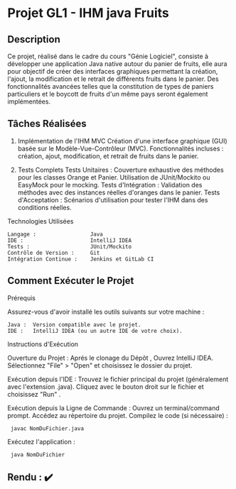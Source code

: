# Projet GL1 - IHM java Fruits

## Description
Ce projet, réalisé dans le cadre du cours "Génie Logiciel", consiste à développer une application Java native autour du panier de fruits, elle aura pour objectif de créer des interfaces graphiques permettant la création, l'ajout, la modification et le retrait de différents fruits dans le panier. Des fonctionnalités avancées telles que la constitution de types de paniers particuliers et le boycott de fruits d'un même pays seront également implémentées.


## Tâches Réalisées
1. Implémentation de l'IHM MVC
    Création d'une interface graphique (GUI) basée sur le Modèle-Vue-Contrôleur (MVC).
    Fonctionnalités incluses : création, ajout, modification, et retrait de fruits dans le panier.

2. Tests Complets
    Tests Unitaires :
        Couverture exhaustive des méthodes pour les classes Orange et Panier.
        Utilisation de JUnit/Mockito ou EasyMock pour le mocking.
    Tests d'Intégration :
        Validation des méthodes avec des instances réelles d'oranges dans le panier.
    Tests d'Acceptation :
        Scénarios d'utilisation pour tester l'IHM dans des conditions réelles.
   
Technologies Utilisées

    Langage :                 Java
    IDE :                     IntelliJ IDEA
    Tests :                   JUnit/Mockito 
    Contrôle de Version :     Git
    Intégration Continue :    Jenkins et GitLab CI
  
## Comment Exécuter le Projet
Prérequis

Assurez-vous d'avoir installé les outils suivants sur votre machine :

    Java :  Version compatible avec le projet.
    IDE :   IntelliJ IDEA (ou un autre IDE de votre choix).

Instructions d'Exécution

Ouverture du Projet :
Aprés le clonage du Dépôt , Ouvrez IntelliJ IDEA.
 Sélectionnez "File" > "Open" et choisissez le dossier du projet.

Exécution depuis l'IDE :
 Trouvez le fichier principal du projet (généralement avec l'extension .java).
 Cliquez avec le bouton droit sur le fichier et choisissez "Run" .

Exécution depuis la Ligne de Commande :
Ouvrez un terminal/command prompt.
Accédez au répertoire du projet.
 Compilez le code (si nécessaire) :
    
     javac NomDuFichier.java
Exécutez l'application :

     java NomDuFichier



## Rendu  :   ✔️
 
